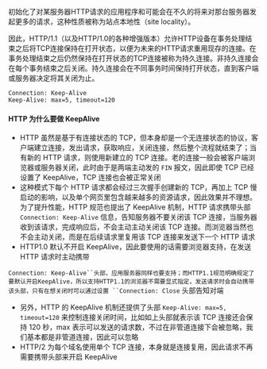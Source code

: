 初始化了对某服务器HTTP请求的应用程序和可能会在不久的将来对那台服务器发起更多的请求，这种性质被称为站点本地性（site locality）。

因此，HTTP/1.1（以及HTTP/1.0的各种增强版本）允许HTTP设备在事务处理结束之后将TCP连接保持在打开状态，以便为未来的HTTP请求重用现存的连接。在事务处理结束之后仍然保持在打开状态的TCP连接被称为持久连接。非持久连接会在每个事务结束之后关闭。持久连接会在不同事务时间保持打开状态，直到客户端或服务器决定将其关闭为止。

~~~http
Connection: Keep-Alive
Keep-Alive: max=5, timeout=120
~~~

#### HTTP 为什么要做 KeepAlive

- HTTP 虽然是基于有连接状态的 TCP，但本身却是一个无连接状态的协议，客户端建立连接，发出请求，获取响应，关闭连接，然后整个流程就结束了；当有新的 HTTP 请求，则使用新建立的 TCP 连接。老的连接一般会被客户端浏览器或服务器关闭，此时由于是两端主动发的 `FIN` 报文，因此即使 TCP 已经设置了 KeepAlive，TCP 连接也会被正常关闭
- 这种模式下每个 HTTP 请求都会经过三次握手创建新的 TCP，再加上 TCP 慢启动的影响，以及单个网页里包含越来越多的资源请求，因此效果并不理想。为了提升性能，HTTP 规范也提出了 KeepAlive 机制，HTTP 请求携带头部 `Connection: Keep-Alive` 信息，告知服务器不要关闭该 TCP 连接，当服务器收到该请求，完成响应后，不会主动主动关闭该 TCP 连接。而浏览器当然也不会主动关闭，而是在后续请求里复用该 TCP 连接来发送下一个 HTTP 请求
- HTTP1.0 默认不开启 KeepAlive，因此要使用的话需要浏览器支持，在发送 HTTP 请求时主动携带 

`Connection: Keep-Alive``头部，应用服务器同样也要支持；而HTTP1.1规范明确规定了要默认开启KeepAlive，所以支持HTTP1.1的浏览器不需要显式指定，发送请求时会自动携带该头部，只有在想关闭时可以通过设置 ``Connection: Close` 头部告知对端

- 另外，HTTP 的 KeepAlive 机制还提供了头部 `Keep-Alive: max=5, timeout=120` 来控制连接关闭时间，比如如上头部就表示该 TCP 连接还会保持 120 秒，max 表示可以发送的请求数，不过在非管道连接下会被忽略，我们基本都是非管道连接，因此可以忽略
- HTTP/2 为每个域名使用单个 TCP 连接，本身就是连接复用，因此请求不再需要携带头部来开启 KeepAlive



